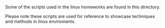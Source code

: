 Some of the scripts used in the linux homeworks are found in this directory.

Please note these scripts are used for reference to showcase techniques and methods in linux enviroments.
